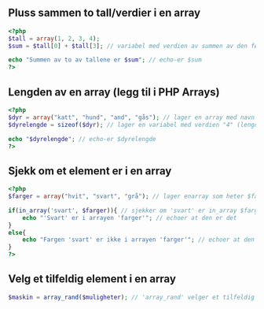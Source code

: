 ## Pluss sammen to tall/verdier i en array
```php
<?php
$tall = array(1, 2, 3, 4);
$sum = $tall[0] + $tall[3]; // variabel med verdien av summen av den første og den siste verdien i en array

echo "Summen av to av tallene er $sum"; // echo-er $sum
?>
```

## Lengden av en array (legg til i PHP Arrays)
``` php
<?php
$dyr = array("katt", "hund", "and", "gås"); // lager en array med navn "dyr"
$dyrelengde = sizeof($dyr); // lager en variabel med verdien "4" (lengden av $dyr)

echo "$dyrelengde"; // echo-er $dyrelengde
?>
```

## Sjekk om et element er i en array
``` php
<?php
$farger = array("hvit", "svart", "grå"); // lager enarray som heter $farger

if(in_array('svart', $farger)){ // sjekker om 'svart' er in_array $farger
    echo "'Svart' er i arrayen 'farger'"; // echoer at den er det
}
else{
    echo "Fargen 'svart' er ikke i arrayen 'farger'"; // echoer at den ikke er det
}
?>
```

## Velg et tilfeldig element i en array
```php
$maskin = array_rand($muligheter); // 'array_rand' velger et tilfeldig element innenfor en array. Den returnerer posisjonen til elementet i arrayen, ikke navnet. (f.eks 0, 1, 2, 3, osv)
```

